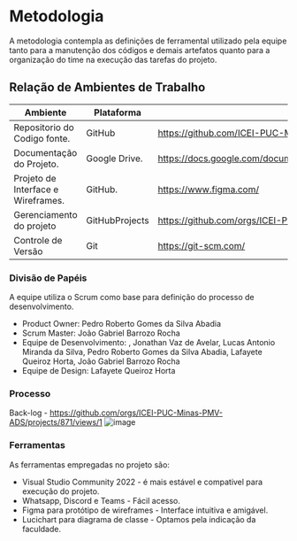 
# Metodologia

A metodologia contempla as definições de ferramental utilizado pela equipe tanto para a
manutenção dos códigos e demais artefatos quanto para a organização do time na
execução das tarefas do projeto.

## Relação de Ambientes de Trabalho

| Ambiente | Plataforma | Link de Acesso |
|-------------------------|--------------------|--------------------|
| Repositorio do Codigo fonte. | GitHub | https://github.com/ICEI-PUC-Minas-PMV-ADS/pmv-ads-2024-1-e2-proj-macro-model |
| Documentação do Projeto. | Google Drive. | https://docs.google.com/document/d/1UuOGnqkjux2vV9J5X4zA9paWp9REdTxJ7TpqaYel7bs/edit |
| Projeto de Interface e Wireframes. | GitHub. | https://www.figma.com/ |	
| Gerenciamento do projeto | GitHubProjects | https://github.com/orgs/ICEI-PUC-Minas-PMV-ADS/projects/871/views/1. |	
| Controle de Versão | Git | https://git-scm.com/ |	


### Divisão de Papéis

A equipe utiliza o Scrum como base para definição do processo de desenvolvimento.
-	Product Owner: Pedro Roberto Gomes da Silva Abadia
-	Scrum Master: João Gabriel Barrozo Rocha
-	Equipe de Desenvolvimento: , Jonathan Vaz de Avelar, Lucas Antonio Miranda da Silva, Pedro Roberto Gomes da Silva Abadia, Lafayete Queiroz Horta, João Gabriel Barrozo Rocha
-	Equipe de Design: Lafayete Queiroz Horta

### Processo
Back-log - https://github.com/orgs/ICEI-PUC-Minas-PMV-ADS/projects/871/views/1
![image](https://github.com/ICEI-PUC-Minas-PMV-ADS/pmv-ads-2024-1-e2-proj-macro-model/assets/104217381/7fc376be-48af-4eee-8943-963cb5e6aaba)


### Ferramentas

As ferramentas empregadas no projeto são:

- Visual Studio Community 2022 - é mais estável e compativel para execução do projeto.
- Whatsapp, Discord e Teams - Fácil acesso.
- Figma para protótipo de wireframes - Interface intuitiva e amigável.
- Lucichart para diagrama de classe - Optamos pela indicação da faculdade.


